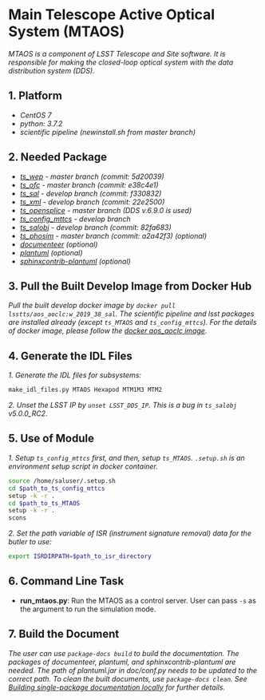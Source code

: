 # Main Telescope Active Optical System (MTAOS)

*MTAOS is a component of LSST Telescope and Site software. It is responsible for making the closed-loop optical system with the data distribution system (DDS).*

## 1. Platform

- *CentOS 7*
- *python: 3.7.2*
- *scientific pipeline (newinstall.sh from master branch)*

## 2. Needed Package

- *[ts_wep](https://github.com/lsst-ts/ts_wep) - master branch (commit: 5d20039)*
- *[ts_ofc](https://github.com/lsst-ts/ts_ofc) - master branch (commit: e38c4e1)*
- *[ts_sal](https://github.com/lsst-ts/ts_sal) - develop branch (commit: f330832)*
- *[ts_xml](https://github.com/lsst-ts/ts_xml) - develop branch (commit: 22e2500)*
- *[ts_opensplice](https://github.com/lsst-ts/ts_opensplice) - master branch (DDS v.6.9.0 is used)*
- *[ts_config_mttcs](https://github.com/lsst-ts/ts_config_mttcs) - develop branch*
- *[ts_salobj](https://github.com/lsst-ts/ts_salobj) - develop branch (commit: 82fa683)*
- *[ts_phosim](https://github.com/lsst-ts/ts_phosim) - master branch (commit: a2a42f3) (optional)*
- *[documenteer](https://github.com/lsst-sqre/documenteer) (optional)*
- *[plantuml](http://plantuml.com) (optional)*
- *[sphinxcontrib-plantuml](https://pypi.org/project/sphinxcontrib-plantuml/) (optional)*

## 3. Pull the Built Develop Image from Docker Hub

*Pull the built develop docker image by `docker pull lsstts/aos_aoclc:w_2019_38_sal`. The scientific pipeline and lsst packages are installed already (except `ts_MTAOS` and `ts_config_mttcs`). For the details of docker image, please follow the [docker aos_aoclc image](https://hub.docker.com/r/lsstts/aos_aoclc).*

## 4. Generate the IDL Files

*1. Generate the IDL files for subsystems:*

```bash
make_idl_files.py MTAOS Hexapod MTM1M3 MTM2
```

*2. Unset the LSST IP by `unset LSST_DDS_IP`. This is a bug in `ts_salobj` v5.0.0_RC2.*

## 5. Use of Module

*1. Setup `ts_config_mttcs` first, and then, setup `ts_MTAOS`. `.setup.sh` is an environment setup script in docker container.*

```bash
source /home/saluser/.setup.sh
cd $path_to_ts_config_mttcs
setup -k -r .
cd $path_to_ts_MTAOS
setup -k -r .
scons
```

*2. Set the path variable of ISR (instrument signature removal) data for the butler to use:*

```bash
export ISRDIRPATH=$path_to_isr_directory
```

## 6. Command Line Task

- **run_mtaos.py**: Run the MTAOS as a control server. User can pass `-s` as the argument to run the simulation mode.

## 7. Build the Document

*The user can use `package-docs build` to build the documentation. The packages of documenteer, plantuml, and sphinxcontrib-plantuml are needed. The path of plantuml.jar in doc/conf.py needs to be updated to the correct path. To clean the built documents, use `package-docs clean`. See [Building single-package documentation locally](https://developer.lsst.io/stack/building-single-package-docs.html) for further details.*
